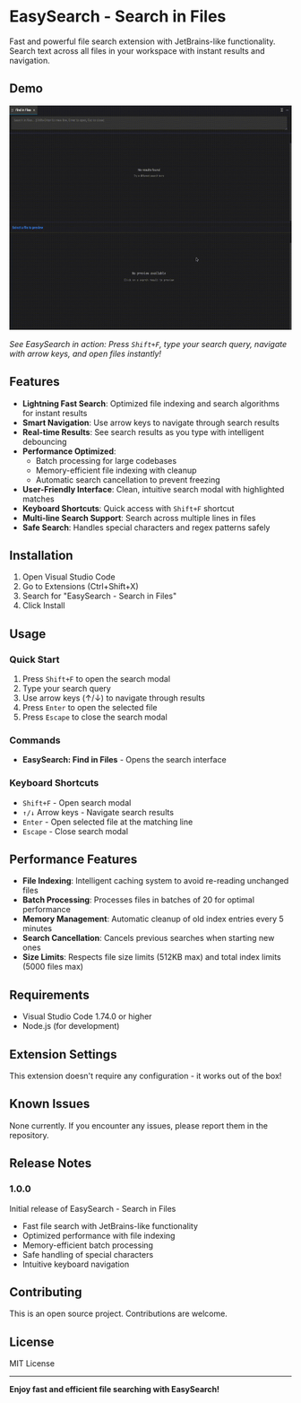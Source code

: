 # EasySearch - Search in Files

Fast and powerful file search extension with JetBrains-like functionality. Search text across all files in your workspace with instant results and navigation.

## Demo

 <img src="https://github.com/bayraktugrul/vscode-search-in-file/blob/main/images/demo-comp.gif?raw=true" width="650" height="400" alt="demo"/>

*See EasySearch in action: Press `Shift+F`, type your search query, navigate with arrow keys, and open files instantly!*

## Features

- **Lightning Fast Search**: Optimized file indexing and search algorithms for instant results
- **Smart Navigation**: Use arrow keys to navigate through search results
- **Real-time Results**: See search results as you type with intelligent debouncing
- **Performance Optimized**: 
  - Batch processing for large codebases
  - Memory-efficient file indexing with cleanup
  - Automatic search cancellation to prevent freezing
- **User-Friendly Interface**: Clean, intuitive search modal with highlighted matches
- **Keyboard Shortcuts**: Quick access with `Shift+F` shortcut
- **Multi-line Search Support**: Search across multiple lines in files
- **Safe Search**: Handles special characters and regex patterns safely

## Installation

1. Open Visual Studio Code
2. Go to Extensions (Ctrl+Shift+X)
3. Search for "EasySearch - Search in Files"
4. Click Install

## Usage

### Quick Start

1. Press `Shift+F` to open the search modal
2. Type your search query
3. Use arrow keys (↑/↓) to navigate through results
4. Press `Enter` to open the selected file
5. Press `Escape` to close the search modal

### Commands

- **EasySearch: Find in Files** - Opens the search interface

### Keyboard Shortcuts

- `Shift+F` - Open search modal
- `↑/↓` Arrow keys - Navigate search results
- `Enter` - Open selected file at the matching line
- `Escape` - Close search modal

## Performance Features

- **File Indexing**: Intelligent caching system to avoid re-reading unchanged files
- **Batch Processing**: Processes files in batches of 20 for optimal performance
- **Memory Management**: Automatic cleanup of old index entries every 5 minutes
- **Search Cancellation**: Cancels previous searches when starting new ones
- **Size Limits**: Respects file size limits (512KB max) and total index limits (5000 files max)

## Requirements

- Visual Studio Code 1.74.0 or higher
- Node.js (for development)

## Extension Settings

This extension doesn't require any configuration - it works out of the box!

## Known Issues

None currently. If you encounter any issues, please report them in the repository.

## Release Notes

### 1.0.0

Initial release of EasySearch - Search in Files

- Fast file search with JetBrains-like functionality
- Optimized performance with file indexing
- Memory-efficient batch processing
- Safe handling of special characters
- Intuitive keyboard navigation

## Contributing

This is an open source project. Contributions are welcome.

## License

MIT License

---

**Enjoy fast and efficient file searching with EasySearch!** 